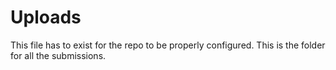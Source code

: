 # Uploads

This file has to exist for the repo to be properly configured. This is the folder for all the submissions.
